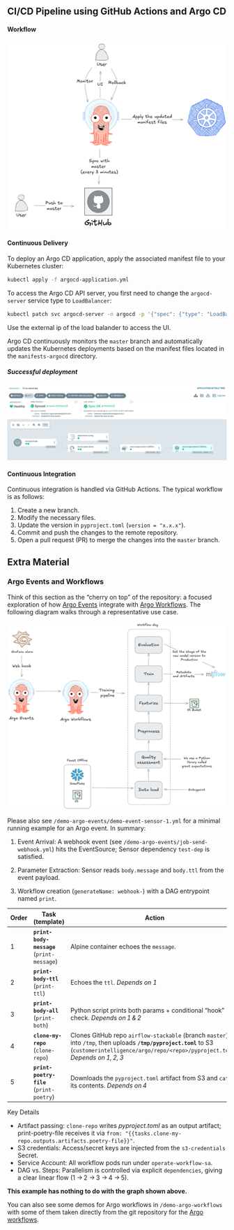 ## CI/CD Pipeline using GitHub Actions and Argo CD

#### Workflow
![CD with Argocd](./argocd.png)

#### Continuous Delivery

To deploy an Argo CD application, apply the associated manifest file to your Kubernetes cluster:

```bash
kubectl apply -f argocd-application.yml
```

To access the Argo CD API server, you first need to change the `argocd-server` service type to `LoadBalancer`:

```bash
kubectl patch svc argocd-server -n argocd -p '{"spec": {"type": "LoadBalancer"}}'
```

Use the external ip of the load balander to access the UI.

Argo CD continuously monitors the `master` branch and automatically updates the Kubernetes deployments based on the manifest files located in the `manifests-argocd` directory.

##### Successful deployment
![Successful deployment](./successful_deployment.png)

#### Continuous Integration

Continuous integration is handled via GitHub Actions. The typical workflow is as follows:

1. Create a new branch.
2. Modify the necessary files.
3. Update the version in `pyproject.toml` (`version = "x.x.x"`).
4. Commit and push the changes to the remote repository.
5. Open a pull request (PR) to merge the changes into the `master` branch.

## Extra Material

### Argo Events and Workflows

Think of this section as the “cherry on top” of the repository: a focused exploration of how [Argo Events](https://argoproj.github.io/argo-events/) integrate with [Argo Workflows](https://argoproj.github.io/workflows/). The following diagram walks through a representative use case.

![Argo Events use case](./ago-event-and-workflow.png)

Please also see `/demo-argo-events/demo-event-sensor-1.yml` for a minimal running example for an Argo event. In summary:

1. Event Arrival: A webhook event (see `/demo-argo-events/job-send-webhook.yml`) hits the EventSource; Sensor dependency `test-dep` is satisfied.

2. Parameter Extraction: Sensor reads `body.message` and `body.ttl` from the event payload.

3. Workflow creation (`generateName: webhook‑`) with a DAG entrypoint named `print`.

| Order | Task (template)                            | Action                                                                                                                                                                                            |
| ----- | ------------------------------------------ | ------------------------------------------------------------------------------------------------------------------------------------------------------------------------------------------------- |
| 1     | **`print-body-message`** (`print-message`) | Alpine container echoes the `message`.                                                                                                                                                            |
| 2     | **`print-body-ttl`** (`print-ttl`)         | Echoes the `ttl`. *Depends on 1*                                                                                                                                                                  |
| 3     | **`print-body-all`** (`print-both`)        | Python script prints both params + conditional “hook” check. *Depends on 1 & 2*                                                                                                                   |
| 4     | **`clone-my-repo`** (`clone-repo`)         | Clones GitHub repo `airflow-stackable` (branch `master`) into `/tmp`, then uploads **`/tmp/pyproject.toml`** to S3 (`customerintelligence/argo/repo/<repo>/pyproject.toml`). *Depends on 1, 2, 3* |
| 5     | **`print-poetry-file`** (`print-poetry`)   | Downloads the `pyproject.toml` artifact from S3 and `cat`s its contents. *Depends on 4*                                                                                                           |

Key Details

* Artifact passing: `clone-repo` writes *pyproject.toml* as an output artifact; print-poetry-file receives it via `from: "{{tasks.clone-my-repo.outputs.artifacts.poetry-file}}"`.
* S3 credentials: Access/secret keys are injected from the `s3-credentials` Secret.
* Service Account: All workflow pods run under `operate-workflow-sa`.
* DAG vs. Steps: Parallelism is controlled via explicit `dependencies`, giving a clear linear flow (1 → 2 → 3 → 4 → 5).

**This example has nothing to do with the graph shown above.**

You can also see some demos for Argo workflows in `/demo-argo-workflows` with some of them taken directly from the git repository for the [Argo workflows](https://github.com/argoproj/argo-workflows/tree/main/examples).
